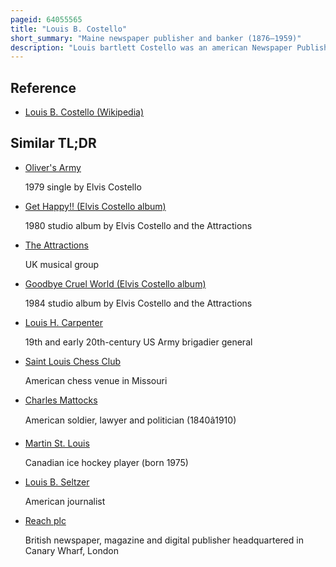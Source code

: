 ```yaml
---
pageid: 64055565
title: "Louis B. Costello"
short_summary: "Maine newspaper publisher and banker (1876–1959)"
description: "Louis bartlett Costello was an american Newspaper Publisher and Banker he served as general Manager and then President of the lewiston daily Sun and the Lewiston evening Journal in Lewiston Maine. He began his Career in Journalism while still a Student at Bates College and was a leading State Journalist by the End of his Life."
---
```


## Reference

- [Louis B. Costello (Wikipedia)](https://en.wikipedia.org/?curid=64055565)

## Similar TL;DR

- [Oliver's Army](/tldr/en/olivers-army)

  1979 single by Elvis Costello

- [Get Happy!! (Elvis Costello album)](/tldr/en/get-happy-elvis-costello-album)

  1980 studio album by Elvis Costello and the Attractions

- [The Attractions](/tldr/en/the-attractions)

  UK musical group

- [Goodbye Cruel World (Elvis Costello album)](/tldr/en/goodbye-cruel-world-elvis-costello-album)

  1984 studio album by Elvis Costello and the Attractions

- [Louis H. Carpenter](/tldr/en/louis-h-carpenter)

  19th and early 20th-century US Army brigadier general

- [Saint Louis Chess Club](/tldr/en/saint-louis-chess-club)

  American chess venue in Missouri

- [Charles Mattocks](/tldr/en/charles-mattocks)

  American soldier, lawyer and politician (1840â1910)

- [Martin St. Louis](/tldr/en/martin-st-louis)

  Canadian ice hockey player (born 1975)

- [Louis B. Seltzer](/tldr/en/louis-b-seltzer)

  American journalist

- [Reach plc](/tldr/en/reach-plc)

  British newspaper, magazine and digital publisher headquartered in Canary Wharf, London
